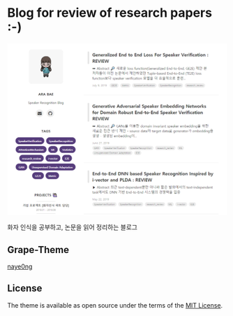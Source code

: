
# Blog for review of research papers :-)
![home](./assets/img/home.png)

화자 인식을 공부하고, 논문을 읽어 정리하는 블로그

## Grape-Theme
[naye0ng](https://github.com/naye0ng/Grape-Theme)


## License

The theme is available as open source under the terms of the [MIT License](https://opensource.org/licenses/MIT).

